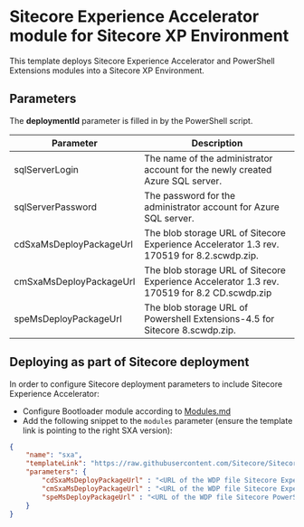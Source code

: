 # Sitecore Experience Accelerator module for Sitecore XP Environment


This template deploys Sitecore Experience Accelerator and PowerShell Extensions modules into a Sitecore XP Environment.

## Parameters

The **deploymentId** parameter is filled in by the PowerShell script.

| Parameter                                    | Description
-----------------------------------------------|------------------------------------------------
| sqlServerLogin                               | The name of the administrator account for the newly created Azure SQL server.
| sqlServerPassword                            | The password for the administrator account for Azure SQL server.
| cdSxaMsDeployPackageUrl                      | The blob storage URL of Sitecore Experience Accelerator 1.3 rev. 170519 for 8.2.scwdp.zip.
| cmSxaMsDeployPackageUrl                      | The blob storage URL of Sitecore Experience Accelerator 1.3 rev. 170519 for 8.2 CD.scwdp.zip
| speMsDeployPackageUrl                        | The blob storage URL of Powershell Extensions-4.5 for Sitecore 8.scwdp.zip.

## Deploying as part of Sitecore deployment

In order to configure Sitecore deployment parameters to include Sitecore Experience Accelerator:

  * Configure Bootloader module according to [Modules.md](../../MODULES.md)
  * Add the following snippet to the `modules` parameter (ensure the template link is pointing to the right SXA version):

```JSON
{
    "name": "sxa",
    "templateLink": "https://raw.githubusercontent.com/Sitecore/Sitecore-Azure-Quickstart-Templates/master/SXA%201.3.1/xp/azuredeploy.json",
    "parameters": {
        "cdSxaMsDeployPackageUrl" : "<URL of the WDP file Sitecore Experience Accelerator * CD.scwdp.zip>",
        "cmSxaMsDeployPackageUrl" : "<URL of the WDP file Sitecore Experience Accelerator *.scwdp.zip>",
        "speMsDeployPackageUrl" : "<URL of the WDP file Sitecore PowerShell Extensions *.scwdp.zip>"
    }
}
```
